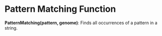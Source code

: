 # Pattern Matching Function
**PatternMatching(pattern, genome)**: Finds all occurrences of a pattern in a string.
